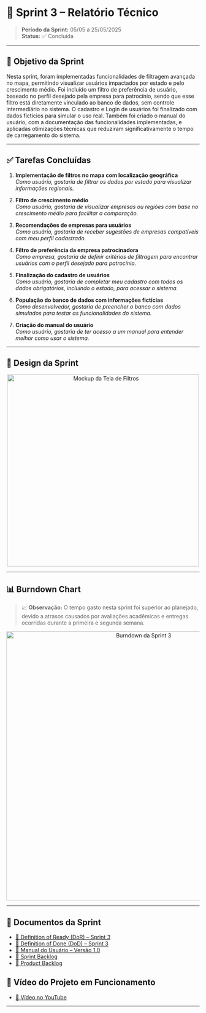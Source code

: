# 📌 Sprint 3 – Relatório Técnico

> **Período da Sprint:** 05/05 a 25/05/2025  
> **Status:** ✅ Concluída  

---

## 🎯 Objetivo da Sprint

Nesta sprint, foram implementadas funcionalidades de filtragem avançada no mapa, permitindo visualizar usuários impactados por estado e pelo crescimento médio. Foi incluído um filtro de preferência de usuário, baseado no perfil desejado pela empresa para patrocínio, sendo que esse filtro está diretamente vinculado ao banco de dados, sem controle intermediário no sistema. O cadastro e Login de usuários foi finalizado com dados fictícios para simular o uso real. Também foi criado o manual do usuário, com a documentação das funcionalidades implementadas, e aplicadas otimizações técnicas que reduziram significativamente o tempo de carregamento do sistema.

---

## ✅ Tarefas Concluídas

1. **Implementação de filtros no mapa com localização geográfica**  
   *Como usuário, gostaria de filtrar os dados por estado para visualizar informações regionais.*

2. **Filtro de crescimento médio**  
   *Como usuário, gostaria de visualizar empresas ou regiões com base no crescimento médio para facilitar a comparação.*

3. **Recomendações de empresas para usuários**  
   *Como usuário, gostaria de receber sugestões de empresas compatíveis com meu perfil cadastrado.*

4. **Filtro de preferência da empresa patrocinadora**  
   *Como empresa, gostaria de definir critérios de filtragem para encontrar usuários com o perfil desejado para patrocínio.*

5. **Finalização do cadastro de usuários**  
   *Como usuário, gostaria de completar meu cadastro com todos os dados obrigatórios, incluindo o estado, para acessar o sistema.*

6. **População do banco de dados com informações fictícias**  
   *Como desenvolvedor, gostaria de preencher o banco com dados simulados para testar as funcionalidades do sistema.*

7. **Criação do manual do usuário**  
   *Como usuário, gostaria de ter acesso a um manual para entender melhor como usar o sistema.*


---

## 🎨 Design da Sprint

<div align="center">
  <img src="https://raw.githubusercontent.com/the-devs-department/helpnei/SPRINT-3/docs/sprints/sprint3/LoginMockup.jfif" alt="Mockup da Tela de Filtros" width="500px">
</div>

---

## 📊 Burndown Chart

> 📈 **Observação:** O tempo gasto nesta sprint foi superior ao planejado, devido a atrasos causados por avaliações acadêmicas e entregas ocorridas durante a primeira e segunda semana.

<div align="center">
  <img src="https://raw.githubusercontent.com/the-devs-department/helpnei/SPRINT-3/docs/sprints/sprint3/BurndownS3.jfif" alt="Burndown da Sprint 3" width="700px">
</div>

---

## 📎 Documentos da Sprint

- [📄 Definition of Ready (DoR) – Sprint 3](https://github.com/the-devs-department/helpnei/blob/SPRINT-3/docs/sprints/sprint3/DoR-S3.pdf)  
- [📄 Definition of Done (DoD) – Sprint 3](https://github.com/the-devs-department/helpnei/blob/SPRINT-3/docs/sprints/sprint3/DoDS3.pdf)  
- [📄 Manual do Usuário – Versão 1.0](https://github.com/the-devs-department/helpnei/blob/SPRINT-3/docs/sprints/sprint3/ManualDoUsuario.pdf)  
- [📄 Sprint Backlog](https://github.com/the-devs-department/helpnei/blob/SPRINT-3/docs/sprints/sprint3/Sprint-Backlog-S3.pdf)  
- [📄 Product Backlog](https://github.com/the-devs-department/helpnei/blob/SPRINT-3/docs/sprints/sprint3/S3ProductBacklog.pdf)  

## 🎥 Vídeo do Projeto em Funcionamento

- [🔗 Vídeo no YouTube](https://youtu.be/msb74OWcpb8)

---
